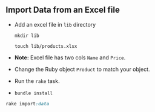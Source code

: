 ## Import Data from an Excel file

- Add an excel file in `lib` directory

  ```
  mkdir lib
  
  touch lib/products.xlsx
  ```

- **Note:** Excel file has two cols `Name` and `Price`.

- Change the Ruby object `Product` to match your object.

- Run the `rake` task.

- `bundle install`

```rb
rake import:data
```

